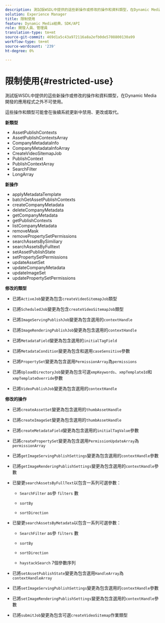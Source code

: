 ```yaml
---
description: 測試版WSDL中提供的這些新操作或修改的操作和資料類型，在Dynamic Media開發的應用程式之外不可使用。
solution: Experience Manager
title: 限制使用
feature: Dynamic Media經典，SDK/API
role: 開發人員、管理員
translation-type: tm+mt
source-git-commit: 469d1a5c43a972116a8a2efb0de5708800130a99
workflow-type: tm+mt
source-wordcount: '239'
ht-degree: 0%

---
```



# 限制使用{#restricted-use}

測試版WSDL中提供的這些新操作或修改的操作和資料類型，在Dynamic Media開發的應用程式之外不可使用。

這些操作和類型可能會在後續系統更新中禁用、更改或取代。

**新類型**

* AssetPublishContexts
* AssetPublishContextsArray
* CompanyMetadataInfo
* CompanyMetadataInfoArray
* CreateVideoSitemapJob
* PublishContext
* PublishContextArray
* SearchFilter
* LongArray

**新操作**

* applyMetadataTemplate
* batchGetAssetPublishContexts
* createCompanyMetadata
* deleteCompanyMetadata
* getCompanyMetadata
* getPublishContexts
* listCompanyMetadata
* removeMask
* removePropertySetPermissions
* searchAssetsBySimiliary
* searchAssetsByFulltext
* setAssetPublishState
* setPropertySetPermissions
* updateAssetSet
* updateCompanyMetadata
* updateImageSet
* updatePropertySetPermissions

**修改的類型**

* 已將`ActiveJob`變更為包含`createVideoSitemapJob`類型

* 已將`ScheduledJob`變更為包含`createVideoSitemapJob`類型

* 已將`ImageServingPublishJob`變更為包含選用的`contextHandle`

* 已將`ImageRenderingPublishJob`變更為包含選用的`contextHandle`

* 已將`MetadataField`變更為包含選用的`initialTagField`

* 已將`MetadataCondition`變更為包含和選用`caseSensitive`參數

* 已將`PropertySet`變更為包含選用`PermissionArray`為`permissions`

* 已將`UploadDirectoryJob`變更為包含可選`xmpKeywords`、`xmpTemplateId`和`xmpTemplateOverride`參數

* 已將`VideoPublishJob`變更為包含選用的`contextHandle`

**修改的操作**

* 已將`createAssetSet`變更為包含選用的`thumbAssetHandle`

* 已將`createImageSet`變更為包含選用的`thumbAssetHandle`

* 已將`createMetadataField`變更為包含選用的`initialTagValue`參數

* 已將`createPropertySet`變更為包含選用`PermissionUpdateArray`為`permissionArray`

* 已將`getImageServingPublishSettings`變更為包含選用的`contextHandle`參數

* 已將`getImageRenderingPublishSettings`變更為包含選用的`contextHandle`參數

* 已變更`searchAssetsByFullText`以包含一系列可選參數：

   * `SearchFilter` as參 `filters` 數

   * `sortBy`
   * `sortDirection`

* 已變更`searchAssetsByMetadata`以包含一系列可選參數：

   * `SearchFilter` as參 `filters` 數

   * `sortBy`
   * `sortDirection`
   * `haystackSearch` 7個參數序列

* 已將`setAssetPublishState`變更為包含選用`HandleArray`為`contextHandleArray`

* 已將`setImageServingPublishSettings`變更為包含選用的`contextHandle`參數

* 已將`setImageRenderingPublishSettings`變更為包含選用的`contextHandle`參數

* 已將`submitJob`變更為包含可選`createVideoSitemap`作業類型

